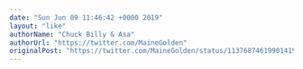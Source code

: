 ```yaml
---
date: "Sun Jun 09 11:46:42 +0000 2019"
layout: "like"
authorName: "Chuck Billy & Asa"
authorUrl: "https://twitter.com/MaineGolden"
originalPost: "https://twitter.com/MaineGolden/status/1137687461990141953"
---
```

